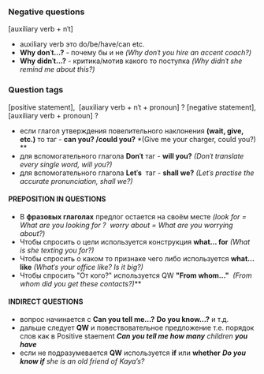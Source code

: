 ### Negative questions
[auxiliary verb + nˈt]
- auxiliary verb это do/be/have/can etc.
- **Why donˈt…?** - почему бы и не *(Why donˈt you hire an accent coach?)*
- **Why didnˈt…?** - критика/мотив какого то поступка *(Why didnˈt she remind me about this?)*

### Question tags
[positive statement],  [auxiliary verb + nˈt + pronoun] ?
[negative statement], [auxiliary verb + pronoun] ?
- если глагол утверждения повелительного наклонения **(wait, give, etc.)** то таг - **can you? /could you?** *(Give me your charger, could you?) **
- для вспомогательного глагола **Donˈt** таг - **will you?** *(Donˈt translate every single word, will you?)*
- для вспомогательного глагола **Letˈs**  таг - **shall we?** *(Letˈs practise the accurate pronunciation, shall we?)*

#### PREPOSITION IN QUESTIONS
- В **фразовых глаголах** предлог остается на своём месте *(look for = What are you looking for ?  worry about = What are you worrying about?)*
- Чтобы спросить о цели используется конструкция **what… for** *(What is she texting you for?)*
- Чтобы спросить о каком то признаке чего либо используется **what… like** *(Whatˈs your office like? Is it big?)*
- Чтобы спросить "От кого?" используется QW **"From whom..."**  *(From whom did you get these contacts?)***

#### INDIRECT QUESTIONS
* вопрос начинается с **Can you tell me…?** **Do you know…?** и т.д.
* дальше следует **QW** и повествовательное предложение т.е. порядок слов как в Positive staement
	***Can you tell me how many** children **you have***
* если не подразумевается **QW** используется **if** или **whether**
	***Do you know if** she is an old friend of Kaya’s?*